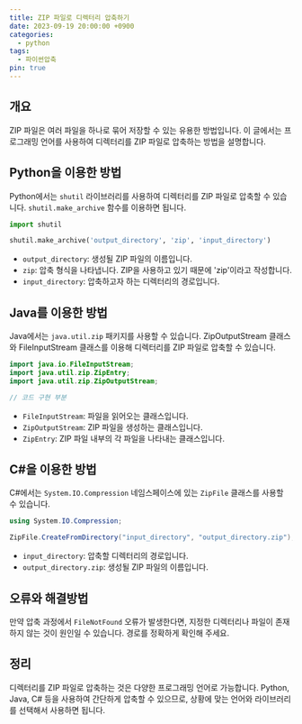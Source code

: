 ```yaml
---
title: ZIP 파일로 디렉터리 압축하기
date: 2023-09-19 20:00:00 +0900
categories:
  - python
tags:
  - 파이썬압축
pin: true
---
```


## 개요
ZIP 파일은 여러 파일을 하나로 묶어 저장할 수 있는 유용한 방법입니다. 이 글에서는 프로그래밍 언어를 사용하여 디렉터리를 ZIP 파일로 압축하는 방법을 설명합니다.

## Python을 이용한 방법
Python에서는 `shutil` 라이브러리를 사용하여 디렉터리를 ZIP 파일로 압축할 수 있습니다. `shutil.make_archive` 함수를 이용하면 됩니다.

```python
import shutil

shutil.make_archive('output_directory', 'zip', 'input_directory')
```

- `output_directory`: 생성될 ZIP 파일의 이름입니다.
- `zip`: 압축 형식을 나타냅니다. ZIP을 사용하고 있기 때문에 'zip'이라고 작성합니다.
- `input_directory`: 압축하고자 하는 디렉터리의 경로입니다.

## Java를 이용한 방법
Java에서는 `java.util.zip` 패키지를 사용할 수 있습니다. ZipOutputStream 클래스와 FileInputStream 클래스를 이용해 디렉터리를 ZIP 파일로 압축할 수 있습니다.

```java
import java.io.FileInputStream;
import java.util.zip.ZipEntry;
import java.util.zip.ZipOutputStream;

// 코드 구현 부분
```

- `FileInputStream`: 파일을 읽어오는 클래스입니다.
- `ZipOutputStream`: ZIP 파일을 생성하는 클래스입니다.
- `ZipEntry`: ZIP 파일 내부의 각 파일을 나타내는 클래스입니다.

## C#을 이용한 방법
C#에서는 `System.IO.Compression` 네임스페이스에 있는 `ZipFile` 클래스를 사용할 수 있습니다.

```csharp
using System.IO.Compression;

ZipFile.CreateFromDirectory("input_directory", "output_directory.zip");
```

- `input_directory`: 압축할 디렉터리의 경로입니다.
- `output_directory.zip`: 생성될 ZIP 파일의 이름입니다.

## 오류와 해결방법
만약 압축 과정에서 `FileNotFound` 오류가 발생한다면, 지정한 디렉터리나 파일이 존재하지 않는 것이 원인일 수 있습니다. 경로를 정확하게 확인해 주세요.

## 정리
디렉터리를 ZIP 파일로 압축하는 것은 다양한 프로그래밍 언어로 가능합니다. Python, Java, C# 등을 사용하여 간단하게 압축할 수 있으므로, 상황에 맞는 언어와 라이브러리를 선택해서 사용하면 됩니다.